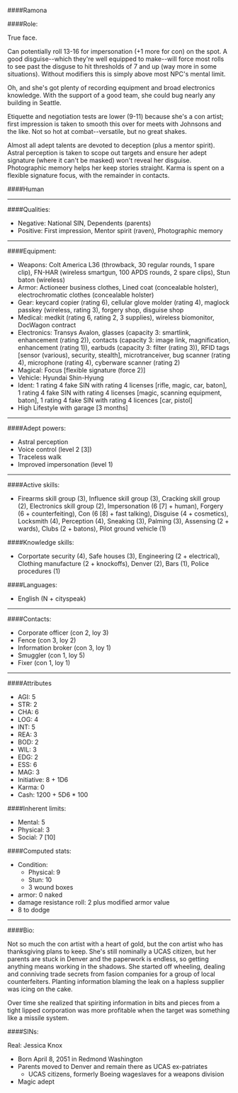 ####Ramona

####Role:

True face.

Can potentially roll 13-16 for impersonation (+1 more for con) on the spot. A good disguise--which they're well equipped to make--will force most rolls to see past the disguse to hit thresholds of 7 and up (way more in some situations). Without modifiers this is simply above most NPC's mental limit.

Oh, and she's got plenty of recording equipment and broad electronics knowledge. With the support of a good team, she could bug nearly any building in Seattle.

Etiquette and negotiation tests are lower (9-11) because she's a con artist; first impression is taken to smooth this over for meets with Johnsons and the like. Not so hot at combat--versatile, but no great shakes. 

Almost all adept talents are devoted to deception (plus a mentor spirit). Astral perception is taken to scope out targets and ensure her adept signature (where it can't be masked) won't reveal her disguise. Photographic memory helps her keep stories straight. Karma is spent on a flexible signature focus, with the remainder in contacts. 

####Human

____
####Qualities:

- Negative: National SIN, Dependents (parents)
- Positive: First impression, Mentor spirit (raven), Photographic memory

____
####Equipment:

- Weapons: Colt America L36 (throwback, 30 regular rounds, 1 spare clip), FN-HAR (wireless smartgun, 100 APDS rounds, 2 spare clips), Stun baton (wireless)
- Armor: Actioneer business clothes, Lined coat (concealable holster), electrochromatic clothes (concealable holster)
- Gear: keycard copier (rating 6), cellular glove molder (rating 4), maglock passkey (wireless, rating 3), forgery shop, disguise shop
- Medical: medkit (rating 6, rating 2, 3 supplies), wireless biomonitor, DocWagon contract
- Electronics: Transys Avalon, glasses (capacity 3: smartlink, enhancement (rating 2)), contacts (capacity 3: image link, magnification, enhancement (rating 1)), earbuds (capacity 3: filter (rating 3)), RFID tags [sensor (various), security, stealth], microtranceiver, bug scanner (rating 4), microphone (rating 4), cyberware scanner (rating 2)
- Magical: Focus [flexible signature (force 2)]
- Vehicle: Hyundai Shin-Hyung
- Ident: 1 rating 4 fake SIN with rating 4 licenses [rifle, magic, car, baton], 1 rating 4 fake SIN with rating 4 licenses [magic, scanning equipment, baton], 1 rating 4 fake SIN with rating 4 licences [car, pistol]
- High Lifestyle with garage [3 months]

____
####Adept powers:

- Astral perception
- Voice control (level 2 [3])
- Traceless walk
- Improved impersonation (level 1)

____
####Active skills:

- Firearms skill group (3), Influence skill group (3), Cracking skill group (2), Electronics skill group (2), Impersonation (6 [7] + human), Forgery (6 + counterfeiting), Con (6 [8] + fast talking), Disguise (4 + cosmetics), Locksmith (4), Perception (4), Sneaking (3), Palming (3), Assensing (2 + wards), Clubs (2 + batons), Pilot ground vehicle (1)

####Knowledge skills:

- Corportate security (4), Safe houses (3), Engineering (2 + electrical), Clothing manufacture (2 + knockoffs), Denver (2), Bars (1), Police procedures (1)

####Languages:

- English (N + cityspeak)

____
####Contacts:

- Corporate officer (con 2, loy 3)
- Fence (con 3, loy 2)
- Information broker (con 3, loy 1)
- Smuggler (con 1, loy 5)
- Fixer (con 1, loy 1)

____
####Attributes

- AGI: 5
- STR: 2
- CHA: 6
- LOG: 4
- INT: 5
- REA: 3
- BOD: 2 
- WIL: 3
- EDG: 2
- ESS: 6
- MAG: 3
- Initiative: 8 + 1D6
- Karma: 0
- Cash: 1200 + 5D6 * 100

####Inherent limits:

- Mental: 5
- Physical: 3
- Social: 7 [10]

####Computed stats:

- Condition:
	- Physical: 9
	- Stun: 10
	- 3 wound boxes
- armor: 0 naked
- damage resistance roll: 2 plus modified armor value
- 8 to dodge

____
####Bio:

Not so much the con artist with a heart of gold, but the con artist who has thanksgiving plans to keep. She's still nominally a UCAS citizen, but her parents are stuck in Denver and the paperwork is endless, so getting anything means working in the shadows. She started off wheeling, dealing and conniving trade secrets from fasion companies for a group of local counterfeiters. Planting information blaming the leak on a hapless supplier was icing on the cake. 

Over time she realized that spiriting information in bits and pieces from a tight lipped corporation was more profitable when the target was something like a missile system.

####SINs:

Real: Jessica Knox
* Born April 8, 2051 in Redmond Washington
* Parents moved to Denver and remain there as UCAS ex-patriates
	* UCAS citizens, formerly Boeing wageslaves for a weapons division
* Magic adept
